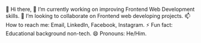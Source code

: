 👋 Hi there, 
👀 I’m currently working on improving Frontend Web Development skills.
💞️ I’m looking to collaborate on Frontend web developing projects.
📫 How to reach me: Email, LinkedIn, Facebook, Instagram.
⚡ Fun fact: Educational background non-tech.
😄 Pronouns: He/Him. 
<!---
im-masum/im-masum is a ✨ special ✨ repository because its `README.md` (this file) appears on your GitHub profile.
You can click the Preview link to take a look at your changes.
--->
